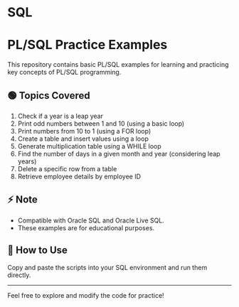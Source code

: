 # SQL
# PL/SQL Practice Examples

This repository contains basic PL/SQL examples for learning and practicing key concepts of PL/SQL programming.

## 🟢 Topics Covered

1. Check if a year is a leap year  
2. Print odd numbers between 1 and 10 (using a basic loop)  
3. Print numbers from 10 to 1 (using a FOR loop)  
4. Create a table and insert values using a loop  
5. Generate multiplication table using a WHILE loop  
6. Find the number of days in a given month and year (considering leap years)  
7. Delete a specific row from a table  
8. Retrieve employee details by employee ID  

## ⚡ Note
- Compatible with Oracle SQL and Oracle Live SQL.
- These examples are for educational purposes.

## 📂 How to Use
Copy and paste the scripts into your SQL environment and run them directly.

---

Feel free to explore and modify the code for practice!

